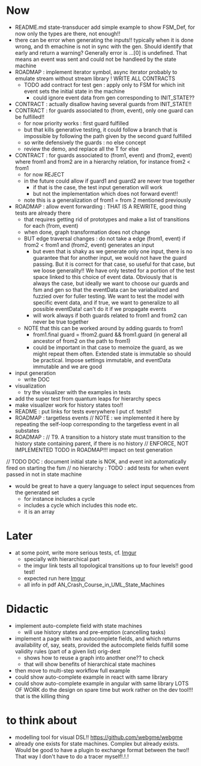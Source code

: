 # Now
- README.md state-transducer add simple example to show FSM_Def, for now only the types are there, 
not enough!!
- there can be error when generating the inputs!! typically when it is done wrong, and th 
emachine is not in sync with the gen. Should identify that early and return a warning? Generally 
error is ...[0] is undefined. That means an event was sent and could not be handleed by the state
 machine 
- ROADMAP : implement iterator symbol, async iterator probably to emulate stream without stream 
library
! WRITE ALL CONTRACTS
  - TODO add contract for test gen : apply only to FSM for which init event sets the initial state
   in the machine
     - could ignore event data from gen corresponding to INIT_STATE??
- CONTRACT : actually disallow having several guards from INIT_STATE!!
- CONTRACT : for guards associated to (from, event), only one guard can be fulfilled!!
  - for now priority works : first guard fulfilled
  - but that kills generative testing, it could follow a branch that is impossible by following 
  the path given by the second guard fulfilled
  - so write defensively the guards : no else concept
  - review the demo, and replace all the T for else
- CONTRACT : for guards associated to (from1, event) and (from2, event) where from1 and from2 are
 in a hierarchy relation, for instance from2 < from1
   - for now REJECT
   - in the future could allow if guard1 and guard2 are never true together
     - if that is the case, the test input generation will work
     - but not the implementation which does not forward event!! 
   - note this is a generalization of from1 = from 2 mentioned previously
- ROADMAP : allow event forwarding : THAT IS A REWRITE, good thing tests are already there
  - that requires getting rid of prototypes and make a list of transitions for each (from, event)
  - when done, graph transformation does not change 
  - BUT edge traversal changes : do not take a edge (from1, event) if from2 < from1 and 
  (from2, event) generates an input
    - but even that is shaky as we generate only one input, there is no guarantee that for 
    another input, we would not have the guard passing. But it is correct for that case, so 
    useful for that case, but we loose generality!! We have only tested for a portion of the test
     space linked to this choice of event data. Obviously that is always the case, but ideally we
      want to choose our guards and fsm and gen so that the eventData can be variabalized and 
      fuzzied over for fuller testing. We want to test the model with specific event data, and if
       true, we want to generalize to all possible eventData! can't do it if we propagate events
    - will work always if both guards related to from1 and from2 can never be true together
  - NOTE that this can be worked around by adding guards to from1
    - from1.final guard = !from2.guard && from1.guard (in general all ancestor of from2 on the 
    path to from1)
    - could be important in that case to memoize the guard, as we might repeat them often. 
    Extended state is immutable so should be practical. Impose settings immutable, and eventData 
    immutable and we are good
- input generation
  - write DOC
- visualization
  - try the visualizer with the examples in tests
- add the super test from quantum leaps for hierarchy specs
- make visualizer work for history states too!!
- README : put links for tests everywhere I put cf. tests!!
- ROADMAP : targetless events
      // NOTE : we implemented it here by repeating the self-loop corresponding to the targetless event in all substates
- ROADMAP : // T9. A transition to a history state must transition to the history state containing parent, if there is no history
            // ENFORCE, NOT IMPLEMENTED TODO in ROADMAP!!! impact on test generation 

// TODO DOC : document initial state is NOK, and event init automatically fired on starting the fsm
// no hierarchy : TODO : add tests for when event passed in not in state machine

- would be great to have a query language to select input sequences from the generated set
  - for instance includes a cycle
  - includes a cycle which includes this node etc. 
  - it is an array

# Later
- at some point, write more serious tests, cf. [Imgur](https://i.imgur.com/IWoe84U.png)
  - specially with hierarchical part
  - the imgur link tests all topological transitions up to four levels!! good test!
  - expected run here [Imgur](https://i.imgur.com/Lei0BcM.png)
  - all info in pdf AN_Crash_Course_in_UML_State_Machines

# Didactic
- implement auto-complete field with state machines
  - will use history states and pre-emption (cancelling tasks)
- implement a page with two autocomplete fields, and which returns availability of, say, seats, 
provided the autocomplete fields fulfill some validity rules (part of a given list) orig-dest
  - shows how to reuse a graph into another one?? to check
  - that will show benefits of hierarchical state machines
- then move to multi-step workflow full example
- could show auto-complete example in react with same library
- could show auto-complete example in angular with same library
LOTS OF WORK
do the design on spare time but work rather on the dev tool!!! that is the killing thing

# to think about
- modelling tool for visual DSL!! https://github.com/webgme/webgme
- already one exists for state machines. Complex but already exists. Would be good to have a 
plugin to exchange format between the two!! That way I don't have to do a tracer myself!.!.!
